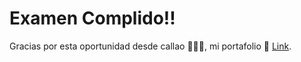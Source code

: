 # Examen Complido!!

Gracias por esta oportunidad desde callao 👨🏻‍💻, mi portafolio 👀 [Link](https://brother-antony.github.io/PORTAFOLIO/).
